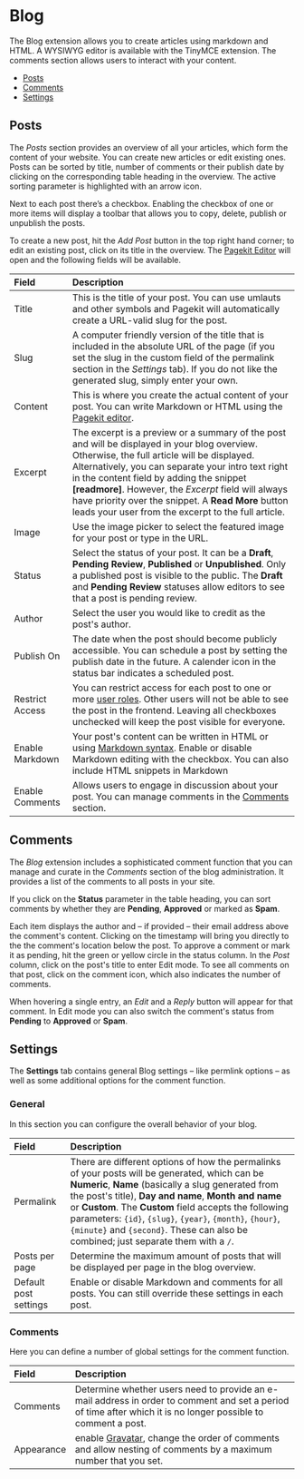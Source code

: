# Blog

<p class="uk-article-lead">The Blog extension allows you to create articles using markdown and HTML. A WYSIWYG editor is available with the TinyMCE extension. The comments section allows users to interact with your content.</p>

<ul class="uk-list">
    <li><a href="#posts">Posts</a></li>
    <li><a href="#comments">Comments</a></li>
    <li><a href="#settings">Settings</a></li>
</ul>

## Posts

The _Posts_ section provides an overview of all your articles, which form the content of your website. You can create new articles or edit existing ones. Posts can be sorted by title, number of comments or their publish date by clicking on the corresponding table heading in the overview. The active sorting parameter is highlighted with an arrow icon.

Next to each post there’s a checkbox. Enabling the checkbox of one or more items will display a toolbar that allows you to copy, delete, publish or unpublish the posts.

To create a new post, hit the *Add Post* button in the top right hand corner; to edit an existing post, click on its title in the overview. The [Pagekit Editor](editor.md) will open and the following fields will be available.

Field           | Description
:-------------- | :-----------------------------------------------------------------------------------------------------------------------------------
Title           | This is the title of your post. You can use umlauts and other symbols and Pagekit will automatically create a URL-valid slug for the post.
Slug            | A computer friendly version of the title that is included in the absolute URL of the page (if you set the slug in the custom field of the permalink section in the _Settings_ tab). If you do not like the generated slug, simply enter your own.
Content         | This is where you create the actual content of your post. You can write Markdown or HTML using the [Pagekit editor](editor.md).
Excerpt         | The excerpt is a preview or a summary of the post and will be displayed in your blog overview. Otherwise, the full article will be displayed. Alternatively, you can separate your intro text right in the content field by adding the snippet **&#91;readmore&#93;**. However, the _Excerpt_ field will always have priority over the snippet. A **Read More** button leads your user from the excerpt to the full article. 
Image           | Use the image picker to select the featured image for your post or type in the URL.
Status          | Select the status of your post. It can be a **Draft**, **Pending Review**, **Published** or **Unpublished**. Only a published post is visible to the public. The **Draft** and **Pending Review** statuses allow editors to see that a post is pending review.
Author          | Select the user you would like to credit as the post's author.
Publish On      | The date when the post should become publicly accessible. You can schedule a post by setting the publish date in the future. A calender icon in the status bar indicates a scheduled post.
Restrict Access | You can restrict access for each post to one or more [user roles](users.md). Other users will not be able to see the post in the frontend. Leaving all checkboxes unchecked will keep the post visible for everyone.
Enable Markdown | Your post's content can be written in HTML or using [Markdown syntax](http://daringfireball.net/projects/markdown/syntax). Enable or disable Markdown editing with the checkbox. You can also include HTML snippets in Markdown
Enable Comments | Allows users to engage in discussion about your post. You can manage comments in the [Comments](#comments) section.

## Comments
The _Blog_ extension includes a sophisticated comment function that you can manage and curate in the _Comments_ section of the blog administration. It provides a list of the comments to all posts in your site.

If you click on the **Status** parameter in the table heading, you can sort comments by whether they are **Pending**, **Approved** or marked as **Spam**.

Each item displays the author and – if provided – their email address above the comment's content. Clicking on the timestamp will bring you directly to the the comment's location below the post. To approve a comment or mark it as pending, hit the green or yellow circle in the status column. In the _Post_ column, click on the post's title to enter Edit mode. To see all comments on that post, click on the comment icon, which also indicates the number of comments.

When hovering a single entry, an _Edit_ and a _Reply_ button will appear for that comment. In Edit mode you can also switch the comment's status from **Pending** to **Approved** or **Spam**.

## Settings
The **Settings** tab contains general Blog settings – like permlink options – as well as some additional options for the comment function.

### General

In this section you can configure the overall behavior of your blog.

Field                 | Description
:-------------------- | :-----------------------------------------------------------------------------------------------------------------------------------------------------------------------------------------------------------------------------------------------------------------------------------------
Permalink             | There are different options of how the permalinks of your posts will be generated, which can be **Numeric**, **Name** (basically a slug generated from the post's title), **Day and name**, **Month and name** or **Custom**. The **Custom** field accepts the following parameters: <code>{id}</code>, <code>{slug}</code>, <code>{year}</code>, <code>{month}</code>, <code>{hour}</code>, <code>{minute}</code> and <code>{second}</code>. These can also be combined; just separate them with a <code>/</code>.
Posts per page        | Determine the maximum amount of posts that will be displayed per page in the blog overview.
Default post settings | Enable or disable Markdown and comments for all posts. You can still override these settings in each post.

### Comments

Here you can define a number of global settings for the comment function.

Field                 | Description
:-------------------- | :-----------------------------------------------------------------------------------------------------------------------------------------------------------------------------------------------------------------------------------------------------------------------------------------
Comments              | Determine whether users need to provide an e-mail address in order to comment and set a period of time after which it is no longer possible to comment a post.
Appearance            | enable [Gravatar](http://gravatar.com), change the order of comments and allow nesting of comments by a maximum number that you set.
